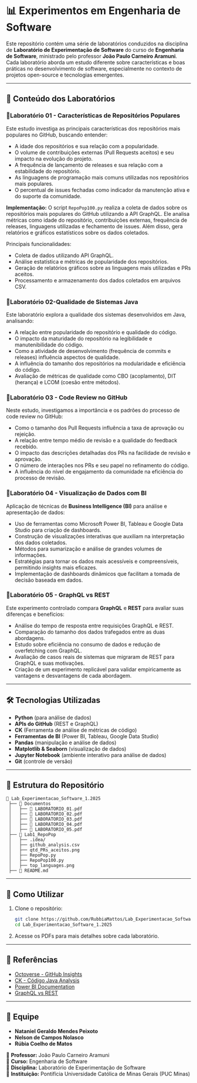# 📊 Experimentos em Engenharia de Software

Este repositório contém uma série de laboratórios conduzidos na disciplina de **Laboratório de Experimentação de Software** do curso de **Engenharia de Software**, ministrado pelo professor **João Paulo Carneiro Aramuni**. Cada laboratório aborda um estudo diferente sobre características e boas práticas no desenvolvimento de software, especialmente no contexto de projetos open-source e tecnologias emergentes.

---

## 📌 Conteúdo dos Laboratórios

### 🔹Laboratório 01 - Características de Repositórios Populares
Este estudo investiga as principais características dos repositórios mais populares no GitHub, buscando entender:
- A idade dos repositórios e sua relação com a popularidade.
- O volume de contribuições externas (Pull Requests aceitos) e seu impacto na evolução do projeto.
- A frequência de lançamento de releases e sua relação com a estabilidade do repositório.
- As linguagens de programação mais comuns utilizadas nos repositórios mais populares.
- O percentual de issues fechadas como indicador da manutenção ativa e do suporte da comunidade.

**Implementação:**
O script `RepoPop100.py` realiza a coleta de dados sobre os repositórios mais populares do GitHub utilizando a API 
GraphQL. Ele analisa métricas como idade do repositório, contribuições externas, frequência de releases, linguagens utilizadas e fechamento de issues. Além disso, gera relatórios e gráficos estatísticos sobre os dados coletados. 

Principais funcionalidades:
- Coleta de dados utilizando API GraphQL.
- Análise estatística e métricas de popularidade dos repositórios.
- Geração de relatórios gráficos sobre as linguagens mais utilizadas e PRs aceitos.
- Processamento e armazenamento dos dados coletados em arquivos CSV.

### 🔹Laboratório 02-Qualidade de Sistemas Java
Este laboratório explora a qualidade dos sistemas desenvolvidos em Java, analisando:
- A relação entre popularidade do repositório e qualidade do código.
- O impacto da maturidade do repositório na legibilidade e manutenibilidade do código.
- Como a atividade de desenvolvimento (frequência de commits e releases) influência aspectos de qualidade.
- A influência do tamanho dos repositórios na modularidade e eficiência do código.
- Avaliação de métricas de qualidade como CBO (acoplamento), DIT (herança) e LCOM (coesão entre métodos).

### 🔹Laboratório 03 - Code Review no GitHub
Neste estudo, investigamos a importância e os padrões do processo de code review no GitHub:
- Como o tamanho dos Pull Requests influência a taxa de aprovação ou rejeição.
- A relação entre tempo médio de revisão e a qualidade do feedback recebido.
- O impacto das descrições detalhadas dos PRs na facilidade de revisão e aprovação.
- O número de interações nos PRs e seu papel no refinamento do código.
- A influência do nível de engajamento da comunidade na eficiência do processo de revisão.

### 🔹Laboratório 04 - Visualização de Dados com BI
Aplicação de técnicas de **Business Intelligence (BI)** para análise e apresentação de dados:
- Uso de ferramentas como Microsoft Power BI, Tableau e Google Data Studio para criação de dashboards.
- Construção de visualizações interativas que auxiliam na interpretação dos dados coletados.
- Métodos para sumarização e análise de grandes volumes de informações.
- Estratégias para tornar os dados mais acessíveis e compreensíveis, permitindo insights mais eficazes.
- Implementação de dashboards dinâmicos que facilitam a tomada de decisão baseada em dados.

### 🔹Laboratório 05 - GraphQL vs REST
Este experimento controlado compara **GraphQL** e **REST** para avaliar suas diferenças e benefícios:
- Análise do tempo de resposta entre requisições GraphQL e REST.
- Comparação do tamanho dos dados trafegados entre as duas abordagens.
- Estudo sobre eficiência no consumo de dados e redução de overfetching com GraphQL.
- Avaliação de casos reais de sistemas que migraram de REST para GraphQL e suas motivações.
- Criação de um experimento replicável para validar empiricamente as vantagens e desvantagens de cada abordagem.

---

## 🛠️ Tecnologias Utilizadas
- **Python** (para análise de dados)
- **APIs do GitHub** (REST e GraphQL)
- **CK** (Ferramenta de análise de métricas de código)
- **Ferramentas de BI** (Power BI, Tableau, Google Data Studio)
- **Pandas** (manipulação e análise de dados)
- **Matplotlib & Seaborn** (visualização de dados)
- **Jupyter Notebook** (ambiente interativo para análise de dados)
- **Git** (controle de versão)

---

## 📂 Estrutura do Repositório
```
📂 Lab_Experimentacao_Software_1.2025
 ├── 📂 Documentos
 │   ├── 📄 LABORATORIO_01.pdf
 │   ├── 📄 LABORATORIO_02.pdf
 │   ├── 📄 LABORATORIO_03.pdf
 │   ├── 📄 LABORATORIO_04.pdf
 │   ├── 📄 LABORATORIO_05.pdf
 ├── 📂 Lab1_RepoPop
 │   ├── .idea/
 │   ├── github_analysis.csv
 │   ├── qtd_PRs_aceitos.png
 │   ├── RepoPop.py
 │   ├── RepoPop100.py
 │   ├── top_languages.png
 ├── 📜 README.md
```

---

## 🚀 Como Utilizar
1. Clone o repositório:
   ```sh
   git clone https://github.com/RubbiaMattos/Lab_Experimentacao_Software_1.2025.git
   cd Lab_Experimentacao_Software_1.2025
   ```
2. Acesse os PDFs para mais detalhes sobre cada laboratório.

---

## 📖 Referências
- [Octoverse - GitHub Insights](https://octoverse.github.com/)
- [CK - Código Java Analysis](https://github.com/mauricioaniche/ck)
- [Power BI Documentation](https://docs.microsoft.com/en-us/power-bi/fundamentals/service-get-started)
- [GraphQL vs REST](https://graphql.org/learn/)

---

## 👥 Equipe
- **Nataniel Geraldo Mendes Peixoto**  
- **Nelson de Campos Nolasco**  
- **Rúbia Coelho de Matos**  

📌 **Professor:** João Paulo Carneiro Aramuni  
📌 **Curso:** Engenharia de Software  
📌 **Disciplina:** Laboratório de Experimentação de Software  
📌 **Instituição:** Pontifícia Universidade Católica de Minas Gerais (PUC Minas)